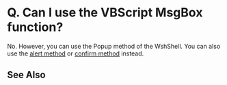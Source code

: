 # Q. Can I use the VBScript MsgBox function?

No. However, you can use the Popup method of the WshShell. You can also use the [alert method](../../macro/window/window_alert) or [confirm method](../../macro/window/window_confirm) instead.

## See Also
